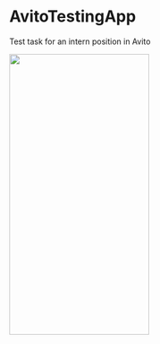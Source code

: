 # AvitoTestingApp
Test task for an intern position in Avito

<img src= "https://user-images.githubusercontent.com/101808708/211168206-7aa7ed9e-de81-4f47-97d6-3fad5c8f4571.jpeg" height="500" width="250" />
